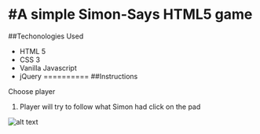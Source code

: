 #A simple Simon-Says HTML5 game
==========
##Techonologies Used

- HTML 5
- CSS 3
- Vanilla Javascript
- jQuery
==========
##Instructions

Choose player
1. Player will try to follow what Simon had click on the pad

![alt text](https://www.dropbox.com/s/0yahr481ixnkcwh/simon-says.JPG?dl=0)


